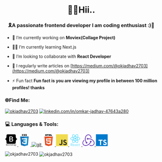 <h1 align="center">👨‍💻Hii.. </h1>
<h3 align="center">🎗️A passionate frontend developer I am coding enthusiast :)📍</h3>


- 🔭 I’m currently working on **Moviex(Collage Project)**

- 👨‍💻 I’m currently learning  Next.js 

- 👯 I’m looking to collaborate with **React Developer**

- 📝 I regularly write articles on [https://medium.com/@okjadhav2703](https://medium.com/@okjadhav2703)

- ⚡ Fun fact **Fun fact is you are viewing my profile in between 100 million profiles! thanks**

<h3 align="left">🌐Find Me:</h3>
<p align="left">
<a href="https://twitter.com/okjadhav2703" target="blank"><img align="center" src="https://raw.githubusercontent.com/rahuldkjain/github-profile-readme-generator/master/src/images/icons/Social/twitter.svg" alt="okjadhav2703" height="30" width="40" /></a>
<a href="https://linkedin.com/in/linkedin.com/in/omkar-jadhav-47643a280" target="blank"><img align="center" src="https://raw.githubusercontent.com/rahuldkjain/github-profile-readme-generator/master/src/images/icons/Social/linked-in-alt.svg" alt="linkedin.com/in/omkar-jadhav-47643a280" height="30" width="40" /></a>
</p>

<h3 align="left">💻 Languages & Tools:</h3>
<p align="left"> <a href="https://getbootstrap.com" target="_blank" rel="noreferrer"> <img src="https://raw.githubusercontent.com/devicons/devicon/master/icons/bootstrap/bootstrap-plain-wordmark.svg" alt="bootstrap" width="40" height="40"/> </a> <a href="https://www.w3schools.com/css/" target="_blank" rel="noreferrer"> <img src="https://raw.githubusercontent.com/devicons/devicon/master/icons/css3/css3-original-wordmark.svg" alt="css3" width="40" height="40"/> </a> <a href="https://git-scm.com/" target="_blank" rel="noreferrer"> <img src="https://www.vectorlogo.zone/logos/git-scm/git-scm-icon.svg" alt="git" width="40" height="40"/> </a> <a href="https://www.w3.org/html/" target="_blank" rel="noreferrer"> <img src="https://raw.githubusercontent.com/devicons/devicon/master/icons/html5/html5-original-wordmark.svg" alt="html5" width="40" height="40"/> </a> <a href="https://developer.mozilla.org/en-US/docs/Web/JavaScript" target="_blank" rel="noreferrer"> <img src="https://raw.githubusercontent.com/devicons/devicon/master/icons/javascript/javascript-original.svg" alt="javascript" width="40" height="40"/> </a> <a href="https://reactjs.org/" target="_blank" rel="noreferrer"> <img src="https://raw.githubusercontent.com/devicons/devicon/master/icons/react/react-original-wordmark.svg" alt="react" width="40" height="40"/> </a> <a href="https://redux.js.org" target="_blank" rel="noreferrer"> <img src="https://raw.githubusercontent.com/devicons/devicon/master/icons/redux/redux-original.svg" alt="redux" width="40" height="40"/> </a> <a href="https://www.typescriptlang.org/" target="_blank" rel="noreferrer"> <img src="https://raw.githubusercontent.com/devicons/devicon/master/icons/typescript/typescript-original.svg" alt="typescript" width="40" height="40"/> </a> </p>

<p><img align="left" src="https://github-readme-stats.vercel.app/api/top-langs?username=okjadhav2703&show_icons=true&locale=en&layout=compact" alt="okjadhav2703" /></p>

<p>&nbsp;<img align="center" src="https://github-readme-stats.vercel.app/api?username=okjadhav2703&show_icons=true&locale=en" alt="okjadhav2703" /></p>
